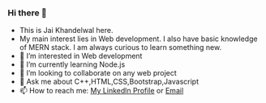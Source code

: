 ### Hi there 👋
- This is Jai Khandelwal here.
- My main interest lies in Web development. I also have basic knowledge of MERN stack. I am always curious to learn something new.
- 👀 I’m interested in Web development
- 🌱 I’m currently learning Node.js
- 💞 I’m looking to collaborate on any web project
- 💬 Ask me about C++,HTML,CSS,Bootstrap,Javascript
- 📫 How to reach me: [My Linkedln Profile](https://www.linkedin.com/in/jaikhandelwal) or [Email](mailto:jaikhandelwal053.com?subject=[Git])
